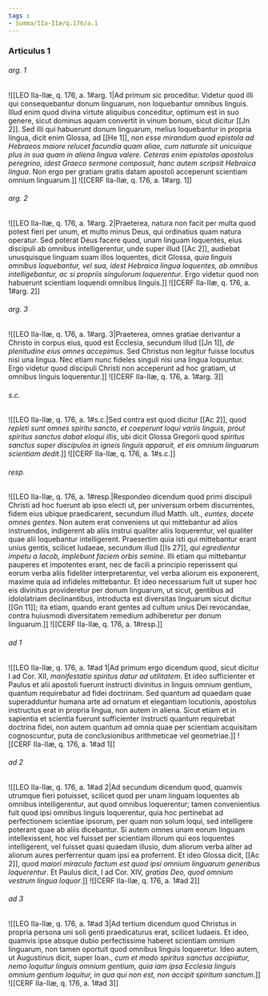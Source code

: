 ```yaml
---
tags : 
- Summa/IIa-IIæ/q.176/a.1
---
```


### Articulus 1

###### arg. 1
![[LEO IIa-IIæ, q. 176, a. 1#arg. 1|Ad primum sic proceditur. Videtur quod illi qui consequebantur donum linguarum, non loquebantur omnibus linguis. Illud enim quod divina virtute aliquibus conceditur, optimum est in suo genere, sicut dominus aquam convertit in vinum bonum, sicut dicitur [[Jn 2]]. Sed illi qui habuerunt donum linguarum, melius loquebantur in propria lingua, dicit enim Glossa, ad [[He 1]], *non esse mirandum quod epistola ad Hebraeos maiore relucet facundia quam aliae, cum naturale sit unicuique plus in sua quam in aliena lingua valere. Ceteras enim epistolas apostolus peregrino, idest Graeco sermone composuit, hanc autem scripsit Hebraica lingua*. Non ergo per gratiam gratis datam apostoli acceperunt scientiam omnium linguarum.]]
![[CERF IIa-IIæ, q. 176, a. 1#arg. 1]]

###### arg. 2
![[LEO IIa-IIæ, q. 176, a. 1#arg. 2|Praeterea, natura non facit per multa quod potest fieri per unum, et multo minus Deus, qui ordinatius quam natura operatur. Sed poterat Deus facere quod, unam linguam loquentes, eius discipuli ab omnibus intelligerentur, unde super illud [[Ac 2]], audiebat unusquisque linguam suam illos loquentes, dicit Glossa, *quia linguis omnibus loquebantur, vel sua, idest Hebraica lingua loquentes, ab omnibus intelligebantur, ac si propriis singulorum loquerentur*. Ergo videtur quod non habuerunt scientiam loquendi omnibus linguis.]]
![[CERF IIa-IIæ, q. 176, a. 1#arg. 2]]

###### arg. 3
![[LEO IIa-IIæ, q. 176, a. 1#arg. 3|Praeterea, omnes gratiae derivantur a Christo in corpus eius, quod est Ecclesia, secundum illud [[Jn 1]], *de plenitudine eius omnes accepimus*. Sed Christus non legitur fuisse locutus nisi una lingua. Nec etiam nunc fideles singuli nisi una lingua loquuntur. Ergo videtur quod discipuli Christi non acceperunt ad hoc gratiam, ut omnibus linguis loquerentur.]]
![[CERF IIa-IIæ, q. 176, a. 1#arg. 3]]

###### s.c.
![[LEO IIa-IIæ, q. 176, a. 1#s.c.|Sed contra est quod dicitur [[Ac 2]], quod *repleti sunt omnes spiritu sancto, et coeperunt loqui variis linguis, prout spiritus sanctus dabat eloqui illis*, ubi dicit Glossa Gregorii quod *spiritus sanctus super discipulos in igneis linguis apparuit, et eis omnium linguarum scientiam dedit*.]]
![[CERF IIa-IIæ, q. 176, a. 1#s.c.]]

###### resp.
![[LEO IIa-IIæ, q. 176, a. 1#resp.|Respondeo dicendum quod primi discipuli Christi ad hoc fuerunt ab ipso electi ut, per universum orbem discurrentes, fidem eius ubique praedicarent, secundum illud Matth. ult., *euntes, docete omnes gentes*. Non autem erat conveniens ut qui mittebantur ad alios instruendos, indigerent ab aliis instrui qualiter aliis loquerentur, vel qualiter quae alii loquebantur intelligerent. Praesertim quia isti qui mittebantur erant unius gentis, scilicet Iudaeae, secundum illud [[Is 27]], *qui egredientur impetu a Iacob, implebunt faciem orbis semine*. Illi etiam qui mittebantur pauperes et impotentes erant, nec de facili a principio reperissent qui eorum verba aliis fideliter interpretarentur, vel verba aliorum eis exponerent, maxime quia ad infideles mittebantur. Et ideo necessarium fuit ut super hoc eis divinitus provideretur per donum linguarum, ut sicut, gentibus ad idololatriam declinantibus, introducta est diversitas linguarum sicut dicitur [[Gn 11]]; ita etiam, quando erant gentes ad cultum unius Dei revocandae, contra huiusmodi diversitatem remedium adhiberetur per donum linguarum.]]
![[CERF IIa-IIæ, q. 176, a. 1#resp.]]

###### ad 1
![[LEO IIa-IIæ, q. 176, a. 1#ad 1|Ad primum ergo dicendum quod, sicut dicitur I ad Cor. XII, *manifestatio spiritus datur ad utilitatem*. Et ideo sufficienter et Paulus et alii apostoli fuerunt instructi divinitus in linguis omnium gentium, quantum requirebatur ad fidei doctrinam. Sed quantum ad quaedam quae superadduntur humana arte ad ornatum et elegantiam locutionis, apostolus instructus erat in propria lingua, non autem in aliena. Sicut etiam et in sapientia et scientia fuerunt sufficienter instructi quantum requirebat doctrina fidei, non autem quantum ad omnia quae per scientiam acquisitam cognoscuntur, puta de conclusionibus arithmeticae vel geometriae.]]
![[CERF IIa-IIæ, q. 176, a. 1#ad 1]]

###### ad 2
![[LEO IIa-IIæ, q. 176, a. 1#ad 2|Ad secundum dicendum quod, quamvis utrumque fieri potuisset, scilicet quod per unam linguam loquentes ab omnibus intelligerentur, aut quod omnibus loquerentur; tamen convenientius fuit quod ipsi omnibus linguis loquerentur, quia hoc pertinebat ad perfectionem scientiae ipsorum, per quam non solum loqui, sed intelligere poterant quae ab aliis dicebantur. Si autem omnes unam eorum linguam intellexissent, hoc vel fuisset per scientiam illorum qui eos loquentes intelligerent, vel fuisset quasi quaedam illusio, dum aliorum verba aliter ad aliorum aures perferrentur quam ipsi ea proferrent. Et ideo Glossa dicit, [[Ac 2]], quod *maiori miraculo factum est quod ipsi omnium linguarum generibus loquerentur*. Et Paulus dicit, I ad Cor. XIV, *gratias Deo, quod omnium vestrum lingua loquor*.]]
![[CERF IIa-IIæ, q. 176, a. 1#ad 2]]

###### ad 3
![[LEO IIa-IIæ, q. 176, a. 1#ad 3|Ad tertium dicendum quod Christus in propria persona uni soli genti praedicaturus erat, scilicet Iudaeis. Et ideo, quamvis ipse absque dubio perfectissime haberet scientiam omnium linguarum, non tamen oportuit quod omnibus linguis loqueretur. Ideo autem, ut Augustinus dicit, super Ioan., *cum et modo spiritus sanctus accipiatur, nemo loquitur linguis omnium gentium, quia iam ipsa Ecclesia linguis omnium gentium loquitur, in qua qui non est, non accipit spiritum sanctum*.]]
![[CERF IIa-IIæ, q. 176, a. 1#ad 3]]

